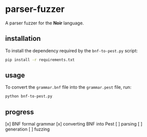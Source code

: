 # parser-fuzzer

A parser fuzzer for the **Noir** language.

## installation

To install the dependency required by the `bnf-to-pest.py` script:

```bash
pip install -r requirements.txt
```

## usage

To convert the `grammar.bnf` file into the `grammar.pest` file, run:

```bash
python bnf-to-pest.py
```

## progress

[x] BNF formal grammar
[x] converting BNF into Pest
[ ] parsing
[ ] generation
[ ] fuzzing
